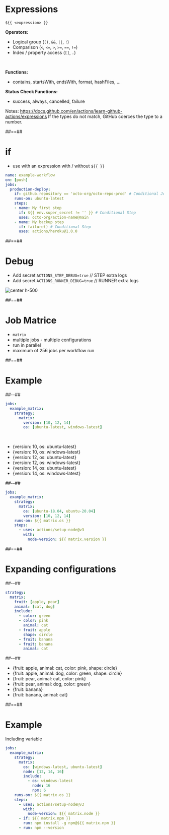 <!-- .slide: class="with-code"-->
# Expressions

```${{ <expression> }}```

**Operators:**

* Logical group (`()`, `&&`, `||`, `!`)
* Comparison (`<`, `<=`, `>`, `>=`, `==`, `!=`)
* Index / property access (`[]`, `.`)
 
<br/>

**Functions:**

* contains, startsWith, endsWith, format, hashFiles, ...

**Status Check Functions:**

* success, always, cancelled, failure

Notes: 
  https://docs.github.com/en/actions/learn-github-actions/expressions
  If the types do not match, GitHub coerces the type to a number. 

##==##
<!-- .slide: class="with-code"-->
# if 

* use with an expression with / without `${{ }}`

```yaml
name: example-workflow
on: [push]
jobs:
  production-deploy:
    if: github.repository == 'octo-org/octo-repo-prod' # Conditional Job
    runs-on: ubuntu-latest
    steps:
    - name: My first step
      if: ${{ env.super_secret != '' }} # Conditional Step
      uses: octo-org/action-name@main
    - name: My backup step
      if: failure() # Conditional Step
      uses: actions/heroku@1.0.0
```

##==##
<!-- .slide: -->
# Debug

* Add secret `ACTIONS_STEP_DEBUG=true` // STEP extra logs
* Add secret `ACTIONS_RUNNER_DEBUG=true` // RUNNER extra logs

![center h-500](./assets/images/action_step_debug.png)


##==##
<!-- .slide: class="with-code"-->

# Job Matrice

* `matrix`
* multiple jobs - multiple configurations 
* run in parallel
* maximum of 256 jobs per workflow run

##==## 
<!-- .slide: class="two-column-layout with-code"-->

# Example 

##--##

```yaml
jobs:
  example_matrix:
    strategy:
      matrix:
        version: [10, 12, 14]
        os: [ubuntu-latest, windows-latest]
```

<br>

* {version: 10, os: ubuntu-latest}
* {version: 10, os: windows-latest}
* {version: 12, os: ubuntu-latest}
* {version: 12, os: windows-latest}
* {version: 14, os: ubuntu-latest}
* {version: 14, os: windows-latest}

##--##

```yaml
jobs:
  example_matrix:
    strategy:
      matrix:
        os: [ubuntu-18.04, ubuntu-20.04]
        version: [10, 12, 14]
    runs-on: ${{ matrix.os }}
    steps:
      - uses: actions/setup-node@v3
        with:
          node-version: ${{ matrix.version }}
```

##==## 
<!-- .slide: class="two-column-layout with-code"-->

# Expanding configurations 

##--##

```yaml
strategy:
  matrix:
    fruit: [apple, pear]
    animal: [cat, dog]
    include:
      - color: green
      - color: pink
        animal: cat
      - fruit: apple
        shape: circle
      - fruit: banana
      - fruit: banana
        animal: cat
```

##--##


* {fruit: apple, animal: cat, color: pink, shape: circle}
* {fruit: apple, animal: dog, color: green, shape: circle}
* {fruit: pear, animal: cat, color: pink}
* {fruit: pear, animal: dog, color: green}
* {fruit: banana}
* {fruit: banana, animal: cat}
  

##==##
<!-- .slide: class="with-code"-->
# Example

Including variable

```yaml
jobs:
  example_matrix:
    strategy:
      matrix:
        os: [windows-latest, ubuntu-latest]
        node: [12, 14, 16]
        include:
          - os: windows-latest
            node: 16
            npm: 6
    runs-on: ${{ matrix.os }}
    steps:
      - uses: actions/setup-node@v3
        with:
          node-version: ${{ matrix.node }}
      - if: ${{ matrix.npm }}
        run: npm install -g npm@${{ matrix.npm }}
      - run: npm --version
```